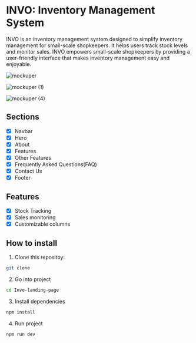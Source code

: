 # INVO: Inventory Management System 

INVO is an inventory management system designed to simplify inventory management for small-scale shopkeepers. It helps users track stock levels and monitor sales. INVO empowers small-scale shopkeepers by providing a user-friendly interface that makes inventory management easy and enjoyable.

![mockuper](https://github.com/krish4693/invo-website/assets/82331436/0e7e65b1-134d-4ae1-9642-c87c6855cf44)

![mockuper (1)](https://github.com/krish4693/invo-website/assets/82331436/9d0ef8a6-4307-48a1-8dde-b232d99794b1)

![mockuper (4)](https://github.com/krish4693/invo-website/assets/82331436/dc6cf836-72c2-49ae-a813-1b6fc5bf13f8)


## Sections

- [x] Navbar
- [x] Hero
- [x] About
- [x] Features
- [x] Other Features
- [x] Frequently Asked Questions(FAQ)
- [x] Contact Us
- [x] Footer

## Features

- [x] Stock Tracking
- [x] Sales monitoring
- [x] Customizable columns

## How to install

1. Clone this repositoy:

```bash
git clone 
```

2. Go into project

```bash
cd Invo-landing-page
```

3. Install dependencies

```bash
npm install
```

4. Run project

```bash
npm run dev
```
